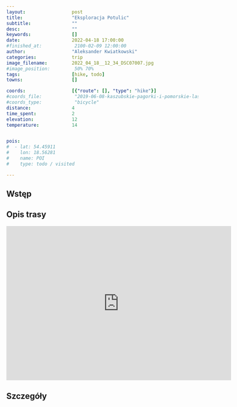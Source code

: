 ```yaml
---
layout:                 post
title:                  "Eksploracja Potulic"
subtitle:               ""
desc:                   ""
keywords:               []
date:                   2022-04-18 17:00:00
#finished_at:            2100-02-09 12:00:00
author:                 "Aleksander Kwiatkowski"
categories:             trip
image_filename:         2022_04_18__12_34_DSC07007.jpg
#image_position:         50% 70%
tags:                   [hike, todo]
towns:                  []

coords:                 [{"route": [], "type": "hike"}]
#coords_file:            "2019-06-08-kaszubskie-pagorki-i-pomorskie-lasy.json"
#coords_type:            "bicycle"
distance:               4
time_spent:             2
elevation:              12
temperature:            14


pois:
#  - lat: 54.45911
#    lon: 18.56281
#    name: POI
#    type: todo / visited

---
```



## Wstęp

## Opis trasy

<iframe height='405' width='590' frameborder='0' allowtransparency='true' scrolling='no' src='https://www.strava.com/activities/7048094129/embed/9a8599560595e7ad72530b1ef7ca3d9d2bc82a1a'></iframe>

## Szczegóły
